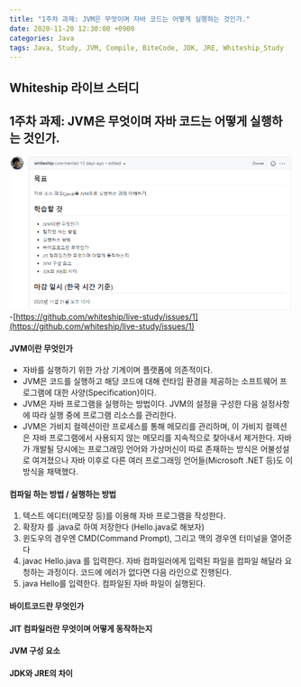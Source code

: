 ```yaml
---
title: "1주차 과제: JVM은 무엇이며 자바 코드는 어떻게 실행하는 것인가."
date: 2020-11-20 12:30:00 +0900
categories: Java
tags: Java, Study, JVM, Compile, BiteCode, JDK, JRE, Whiteship_Study
---
```

## Whiteship 라이브 스터디

## 1주차 과제: JVM은 무엇이며 자바 코드는 어떻게 실행하는 것인가.
![whiteship01](https://raw.githubusercontent.com/372dev/372dev.github.io/master/_posts/imgs/whiteship01.PNG)
-[https://github.com/whiteship/live-study/issues/1](https://github.com/whiteship/live-study/issues/1)
#### JVM이란 무엇인가
* 자바를 실행하기 위한 가상 기계이며 플랫폼에 의존적이다.
* JVM은 코드를 실행하고 해당 코드에 대해 런타임 환경을 제공하는 소프트웨어 프로그램에 대한 사양(Specification)이다.
* JVM은 자바 프로그램을 실행하는 방법이다. JVM의 설정을 구성한 다음 설정사항에 따라 실행 중에 프로그램 리소스를 관리한다.
* JVM은 가비지 컬렉션이란 프로세스를 통해 메모리를 관리하며, 이 가비지 컬렉션은 자바 프로그램에서 사용되지 않는 메모리를 지속적으로 찾아내서 제거한다.
자바가 개발될 당시에는 프로그래밍 언어와 가상머신이 따로 존재하는 방식은 어불성설로 여겨졌으나 자바 이후로 다른 여러 프로그래밍 언어들(Microsoft .NET 등)도 이 방식을 채택했다.

#### 컴파일 하는 방법 / 실행하는 방법
1. 텍스트 에디터(메모장 등)를 이용해 자바 프로그램을 작성한다.
2. 확장자 를 .java로 하여 저장한다 (Hello.java로 해보자)
3. 윈도우의 경우엔 CMD(Command Prompt), 그리고 맥의 경우엔 터미널을 열어준다
4. javac Hello.java 를 입력한다. 자바 컴파일러에게 입력된 파일을 컴파일 해달라 요청하는 과정이다. 코드에 에러가 없다면 다음 라인으로 진행된다.
5. java Hello를 입력한다. 컴파일된 자바 파일이 실행된다.
#### 바이트코드란 무엇인가

#### JIT 컴파일러란 무엇이며 어떻게 동작하는지
#### JVM 구성 요소
#### JDK와 JRE의 차이